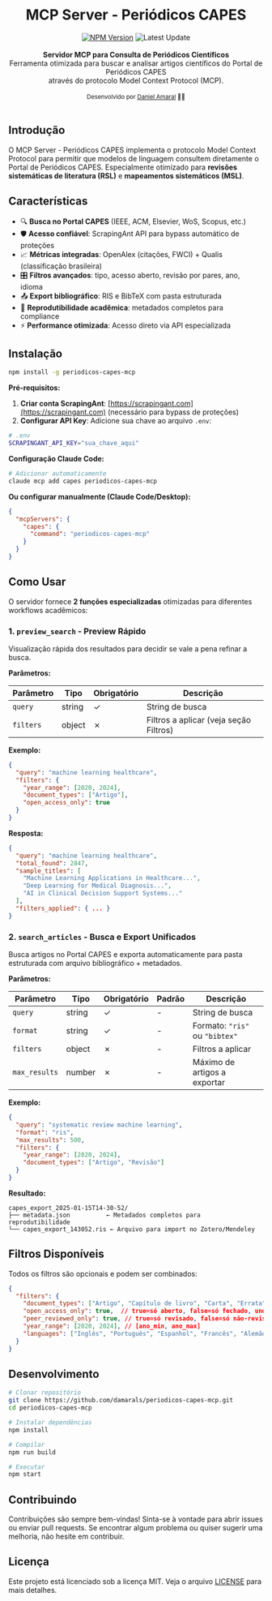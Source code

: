 <div align="center">
<h1>MCP Server - Periódicos CAPES</h1>
    <a href="https://www.npmjs.com/package/periodicos-capes-mcp"><img src="https://img.shields.io/npm/v/periodicos-capes-mcp" alt="NPM Version" /></a>
    <img src="https://img.shields.io/github/last-commit/damarals/periodicos-capes-mcp/main?path=README.md&label=%C3%BAltima%20atualiza%C3%A7%C3%A3o&color=blue" alt="Latest Update" >
</div>
<br />
<div align="center"><strong>Servidor MCP para Consulta de Periódicos Científicos</strong></div>
<div align="center">Ferramenta otimizada para buscar e analisar artigos científicos do Portal de Periódicos CAPES<br/> através do protocolo Model Context Protocol (MCP).</div>
<br />
<div align="center">
  <sub>Desenvolvido por <a href="https://github.com/damarals">Daniel Amaral</a> 👨‍💻</sub>
</div>
<br />

## Introdução

O MCP Server - Periódicos CAPES implementa o protocolo Model Context Protocol para permitir que modelos de linguagem consultem diretamente o Portal de Periódicos CAPES. Especialmente otimizado para **revisões sistemáticas de literatura (RSL)** e **mapeamentos sistemáticos (MSL)**.

## Características

- 🔍 **Busca no Portal CAPES** (IEEE, ACM, Elsevier, WoS, Scopus, etc.)
- 🛡️ **Acesso confiável**: ScrapingAnt API para bypass automático de proteções
- 📈 **Métricas integradas**: OpenAlex (citações, FWCI) + Qualis (classificação brasileira)
- 🎛️ **Filtros avançados**: tipo, acesso aberto, revisão por pares, ano, idioma
- 📤 **Export bibliográfico**: RIS e BibTeX com pasta estruturada
- 🔬 **Reprodutibilidade acadêmica**: metadados completos para compliance
- ⚡ **Performance otimizada**: Acesso direto via API especializada

## Instalação

```bash
npm install -g periodicos-capes-mcp
```

**Pré-requisitos:**

1. **Criar conta ScrapingAnt**: [https://scrapingant.com](https://scrapingant.com) (necessário para bypass de proteções)
2. **Configurar API Key**: Adicione sua chave ao arquivo `.env`:

```bash
# .env
SCRAPINGANT_API_KEY="sua_chave_aqui"
```

**Configuração Claude Code:**

```bash
# Adicionar automaticamente
claude mcp add capes periodicos-capes-mcp
```

**Ou configurar manualmente (Claude Code/Desktop):**
```json
{
  "mcpServers": {
    "capes": {
      "command": "periodicos-capes-mcp"
    }
  }
}
```

## Como Usar

O servidor fornece **2 funções especializadas** otimizadas para diferentes workflows acadêmicos:

### 1. `preview_search` - Preview Rápido

Visualização rápida dos resultados para decidir se vale a pena refinar a busca.

**Parâmetros:**

| Parâmetro | Tipo | Obrigatório | Descrição |
|-----------|------|-------------|-----------|
| `query` | string | ✓ | String de busca |
| `filters` | object | ✗ | Filtros a aplicar (veja seção Filtros) |

**Exemplo:**
```json
{
  "query": "machine learning healthcare",
  "filters": {
    "year_range": [2020, 2024],
    "document_types": ["Artigo"],
    "open_access_only": true
  }
}
```

**Resposta:**
```json
{
  "query": "machine learning healthcare",
  "total_found": 2847,
  "sample_titles": [
    "Machine Learning Applications in Healthcare...",
    "Deep Learning for Medical Diagnosis...",
    "AI in Clinical Decision Support Systems..."
  ],
  "filters_applied": { ... }
}
```

### 2. `search_articles` - Busca e Export Unificados

Busca artigos no Portal CAPES e exporta automaticamente para pasta estruturada com arquivo bibliográfico + metadados.

**Parâmetros:**

| Parâmetro | Tipo | Obrigatório | Padrão | Descrição |
|-----------|------|-------------|--------|-----------|
| `query` | string | ✓ | - | String de busca |
| `format` | string | ✓ | - | Formato: `"ris"` ou `"bibtex"` |
| `filters` | object | ✗ | - | Filtros a aplicar |
| `max_results` | number | ✗ | - | Máximo de artigos a exportar |

**Exemplo:**
```json
{
  "query": "systematic review machine learning",
  "format": "ris",
  "max_results": 500,
  "filters": {
    "year_range": [2020, 2024],
    "document_types": ["Artigo", "Revisão"]
  }
}
```

**Resultado:**
```
capes_export_2025-01-15T14-30-52/
├── metadata.json          ← Metadados completos para reprodutibilidade
└── capes_export_143052.ris ← Arquivo para import no Zotero/Mendeley
```

## Filtros Disponíveis

Todos os filtros são opcionais e podem ser combinados:

```json
{
  "filters": {
    "document_types": ["Artigo", "Capítulo de livro", "Carta", "Errata", "Revisão"],
    "open_access_only": true,  // true=só aberto, false=só fechado, undefined=todos
    "peer_reviewed_only": true, // true=só revisado, false=só não-revisado, undefined=todos
    "year_range": [2020, 2024], // [ano_min, ano_max]
    "languages": ["Inglês", "Português", "Espanhol", "Francês", "Alemão", "Italiano"]
  }
}
```



## Desenvolvimento

```bash
# Clonar repositório
git clone https://github.com/damarals/periodicos-capes-mcp.git
cd periodicos-capes-mcp

# Instalar dependências
npm install

# Compilar
npm run build

# Executar
npm start
```


## Contribuindo

Contribuições são sempre bem-vindas! Sinta-se à vontade para abrir issues ou enviar pull requests. Se encontrar algum problema ou quiser sugerir uma melhoria, não hesite em contribuir.

## Licença

Este projeto está licenciado sob a licença MIT. Veja o arquivo [LICENSE](LICENSE) para mais detalhes.